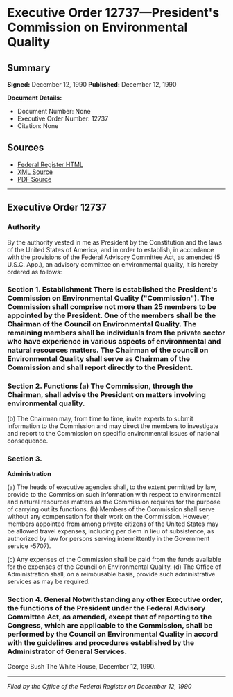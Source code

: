 # Executive Order 12737—President's Commission on Environmental Quality

## Summary

**Signed:** December 12, 1990
**Published:** December 12, 1990

**Document Details:**
- Document Number: None
- Executive Order Number: 12737
- Citation: None

## Sources
- [Federal Register HTML](https://www.presidency.ucsb.edu/documents/executive-order-12737-presidents-commission-environmental-quality)
- [XML Source](None)
- [PDF Source](None)

---

## Executive Order 12737

### Authority

By the authority vested in me as President by the Constitution and the laws of the United States of America, and in order to establish, in accordance with the provisions of the Federal Advisory Committee Act, as amended (5 U.S.C. App.), an advisory committee on environmental quality, it is hereby ordered as follows:
### Section 1. Establishment There is established the President's Commission on Environmental Quality ("Commission"). The Commission shall comprise not more than 25 members to be appointed by the President. One of the members shall be the Chairman of the Council on Environmental Quality. The remaining members shall be individuals from the private sector who have experience in various aspects of environmental and natural resources matters. The Chairman of the council on Environmental Quality shall serve as Chairman of the Commission and shall report directly to the President.

### Section 2. Functions (a) The Commission, through the Chairman, shall advise the President on matters involving environmental quality.

(b) The Chairman may, from time to time, invite experts to submit information to the Commission and may direct the members to investigate and report to the Commission on specific environmental issues of national consequence.
### Section 3.

**Administration**

(a) The heads of executive agencies shall, to the extent permitted by law, provide to the Commission such information with respect to environmental and natural resources matters as the Commission requires for the purpose of carrying out its functions.
(b) Members of the Commission shall serve without any compensation for their work on the Commission. However, members appointed from among private citizens of the United States may be allowed travel expenses, including per diem in lieu of subsistence, as authorized by law for persons serving intermittently in the Government service -5707).

(c) Any expenses of the Commission shall be paid from the funds available for the expenses of the Council on Environmental Quality.
(d) The Office of Administration shall, on a reimbusable basis, provide such administrative services as may be required.

### Section 4. General Notwithstanding any other Executive order, the functions of the President under the Federal Advisory Committee Act, as amended, except that of reporting to the Congress, which are applicable to the Commission, shall be performed by the Council on Environmental Quality in accord with the guidelines and procedures established by the Administrator of General Services.

George Bush
The White House,
December 12, 1990.

---

*Filed by the Office of the Federal Register on December 12, 1990*
